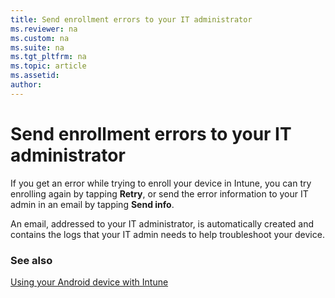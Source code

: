 ```yaml
---
title: Send enrollment errors to your IT administrator
ms.reviewer: na
ms.custom: na
ms.suite: na
ms.tgt_pltfrm: na
ms.topic: article
ms.assetid:
author:
---
```


# Send enrollment errors to your IT administrator

If you get an error while trying to enroll your device in Intune, you can try enrolling again by tapping **Retry**, or send the error information to your IT admin in an email by tapping **Send info**. 

An email, addressed to your IT administrator, is automatically created and contains the logs that your IT admin needs to help troubleshoot your device.


### See also
[Using your Android device with Intune](using-your-android-device-with-intune.md)